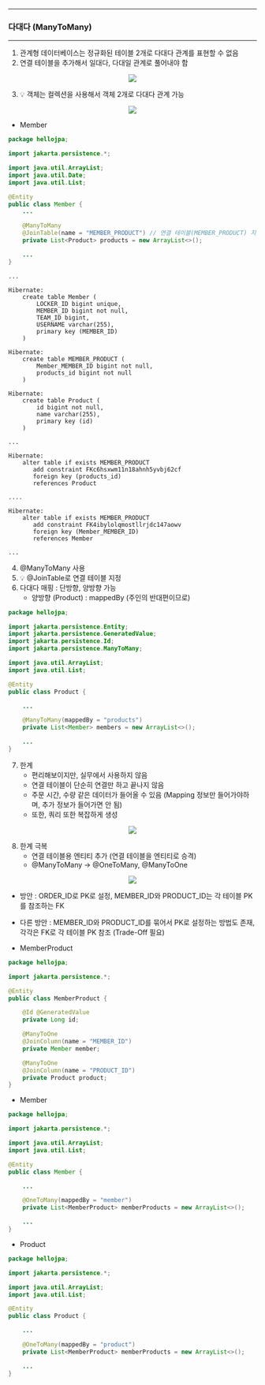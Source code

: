 -----
### 다대다 (ManyToMany)
-----
1. 관계형 데이터베이스는 정규화된 테이블 2개로 다대다 관계를 표현할 수 없음
2. 연결 테이블을 추가해서 일대다, 다대일 관계로 풀어내야 함
<div align="center">
<img src="https://github.com/user-attachments/assets/1f1f4a55-c483-4409-bc79-48e8b5101930">
</div>

3. 💡 객체는 컬렉션을 사용해서 객체 2개로 다대다 관계 가능
<div align="center">
<img src="https://github.com/user-attachments/assets/788e168c-1cb2-4272-ba3f-f74cd96eb041">
</div>

  - Member
```java
package hellojpa;

import jakarta.persistence.*;

import java.util.ArrayList;
import java.util.Date;
import java.util.List;

@Entity
public class Member {
    ...

    @ManyToMany
    @JoinTable(name = "MEMBER_PRODUCT") // 연결 테이블(MEMBER_PRODUCT) 지정
    private List<Product> products = new ArrayList<>();

    ...
}
```
```
...

Hibernate: 
    create table Member (
        LOCKER_ID bigint unique,
        MEMBER_ID bigint not null,
        TEAM_ID bigint,
        USERNAME varchar(255),
        primary key (MEMBER_ID)
    )

Hibernate: 
    create table MEMBER_PRODUCT (
        Member_MEMBER_ID bigint not null,
        products_id bigint not null
    )

Hibernate: 
    create table Product (
        id bigint not null,
        name varchar(255),
        primary key (id)
    )

...

Hibernate: 
    alter table if exists MEMBER_PRODUCT 
       add constraint FKc6hsxwm11n18ahnh5yvbj62cf 
       foreign key (products_id) 
       references Product

....

Hibernate: 
    alter table if exists MEMBER_PRODUCT 
       add constraint FK4ibylolqmostllrjdc147aowv 
       foreign key (Member_MEMBER_ID) 
       references Member

...

```

4. @ManyToMany 사용
5. 💡 @JoinTable로 연결 테이블 지정
6. 다대다 매핑 : 단방향, 양방향 가능
   - 양방향 (Product) : mappedBy (주인의 반대편이므로)
```java
package hellojpa;

import jakarta.persistence.Entity;
import jakarta.persistence.GeneratedValue;
import jakarta.persistence.Id;
import jakarta.persistence.ManyToMany;

import java.util.ArrayList;
import java.util.List;

@Entity
public class Product {

    ...

    @ManyToMany(mappedBy = "products")
    private List<Member> members = new ArrayList<>();

    ...
}
```
7. 한계
   - 편리해보이지만, 실무에서 사용하지 않음
   - 연결 테이블이 단순히 연결만 하고 끝나지 않음
   - 주문 시간, 수량 같은 데이터가 들어올 수 있음 (Mapping 정보만 들어가야하며, 추가 정보가 들어가면 안 됨)
   - 또한, 쿼리 또한 복잡하게 생성
<div align="center">
<img src="https://github.com/user-attachments/assets/6235bd3c-238e-47a5-9b91-61c48c347629">
</div>


8. 한계 극복
   - 연결 테이블용 엔티티 추가 (연결 테이블을 엔티티로 승격)
   - @ManyToMany → @OneToMany, @ManyToOne
<div align="center">
<img src="https://github.com/user-attachments/assets/46c79daa-8cdf-4110-a0f5-257f51fa587a">
</div>

  - 방안 : ORDER_ID로 PK로 설정, MEMBER_ID와 PRODUCT_ID는 각 테이블 PK를 참조하는 FK
  - 다른 방안 : MEMBER_ID와 PRODUCT_ID를 묶어서 PK로 설정하는 방법도 존재, 각각은 FK로 각 테이블 PK 참조 (Trade-Off 필요)

  - MemberProduct
```java
package hellojpa;

import jakarta.persistence.*;

@Entity
public class MemberProduct {

    @Id @GeneratedValue
    private Long id;

    @ManyToOne
    @JoinColumn(name = "MEMBER_ID")
    private Member member;

    @ManyToOne
    @JoinColumn(name = "PRODUCT_ID")
    private Product product;
}

```

  - Member
```java
package hellojpa;

import jakarta.persistence.*;

import java.util.ArrayList;
import java.util.List;

@Entity
public class Member {

    ...

    @OneToMany(mappedBy = "member")
    private List<MemberProduct> memberProducts = new ArrayList<>();

    ...
}
```

  - Product
```java
package hellojpa;

import jakarta.persistence.*;

import java.util.ArrayList;
import java.util.List;

@Entity
public class Product {

    ...

    @OneToMany(mappedBy = "product")
    private List<MemberProduct> memberProducts = new ArrayList<>();

    ...
}
```
